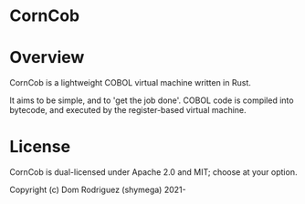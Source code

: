 CornCob
=======

# Overview

CornCob is a lightweight COBOL virtual machine written in Rust.

It aims to be simple, and to 'get the job done'. COBOL code is compiled into bytecode, and executed by the register-based virtual machine.

# License

CornCob is dual-licensed under Apache 2.0 and MIT; choose at your option.

Copyright (c) Dom Rodriguez (shymega) 2021-
